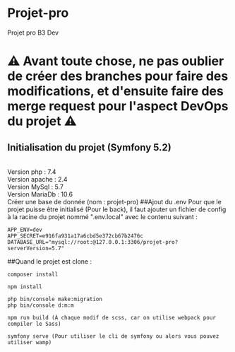 # Projet-pro

Projet pro B3 Dev

# ⚠️ Avant toute chose, ne pas oublier de créer des branches pour faire des modifications, et d'ensuite faire des merge request pour l'aspect DevOps du projet ⚠️

## Initialisation du projet (Symfony 5.2)

<br/>Version php : 7.4
<br/>Version apache : 2.4
<br/>Version MySql : 5.7
<br/>Version MariaDb : 10.6
<br/>Créer une base de donnée (nom : projet-pro)
##Ajout du .env
Pour que le projet puisse être initialisé (Pour le back), il faut ajouter un fichier de config à la racine du projet 
nommé ".env.local" avec le contenu suivant : 
```
APP_ENV=dev
APP_SECRET=e916fa931a17a6cbd5e372cb67b2476c
DATABASE_URL="mysql://root:@127.0.0.1:3306/projet-pro?serverVersion=5.7"
```

##Quand le projet est clone :
```
composer install

npm install

php bin/console make:migration
php bin/console d:m:m

npm run build (À chaque modif de scss, car on utilise webpack pour compiler le Sass)

symfony serve (Pour utiliser le cli de symfony ou alors vous pouvez utiliser wamp)
```